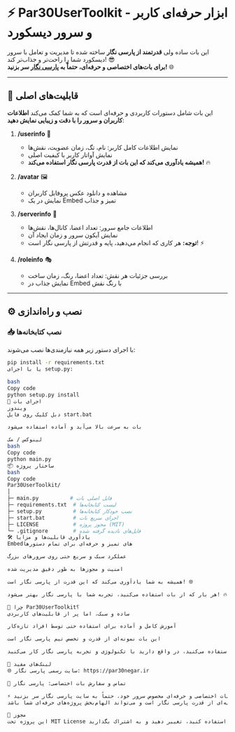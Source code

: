 # ⚡ Par30UserToolkit - ابزار حرفه‌ای کاربر و سرور دیسکورد

این بات ساده ولی **قدرتمند از پارسی نگار** ساخته شده تا مدیریت و تعامل با سرور دیسکورد شما را راحت‌تر و جذاب‌تر کند! 😎  
**برای بات‌های اختصاصی و حرفه‌ای، حتماً به [پارسی نگار](https://par30negar.ir) سر بزنید!** 🌐

---

## 🎯 قابلیت‌های اصلی

این بات شامل دستورات کاربردی و حرفه‌ای است که به شما کمک می‌کند **اطلاعات کاربران و سرور را با دقت و زیبایی نمایش دهید**:

1. **/userinfo** 👤  
   - نمایش اطلاعات کامل کاربر: نام، تگ، زمان عضویت، نقش‌ها  
   - نمایش آواتار کاربر با کیفیت اصلی  
   - **همیشه یادآوری می‌کند که این بات از قدرت پارسی نگار استفاده می‌کند!** 🔥

2. **/avatar** 🖼️  
   - مشاهده و دانلود عکس پروفایل کاربران  
   - نمایش در یک Embed تمیز و جذاب  

3. **/serverinfo** 🏰  
   - اطلاعات جامع سرور: تعداد اعضا، کانال‌ها، نقش‌ها  
   - نمایش آیکون سرور و زمان ایجاد آن  
   - **توجه:** هر کاری که انجام می‌دهید، پایه و قدرتش از پارسی نگار است! ⚡

4. **/roleinfo** 🎭  
   - بررسی جزئیات هر نقش: تعداد اعضا، رنگ، زمان ساخت  
   - نمایش جذاب در Embed با رنگ نقش  

---

## ⚙️ نصب و راه‌اندازی

### 📥 نصب کتابخانه‌ها
با اجرای دستور زیر همه نیازمندی‌ها نصب می‌شوند:

```bash
pip install -r requirements.txt
یا با اجرای setup.py:

bash
Copy code
python setup.py install
🚀 اجرای بات
ویندوز
دبل کلیک روی فایل start.bat

بات به سرعت بالا می‌آید و آماده استفاده می‌شود

لینوکس / مک
bash
Copy code
python main.py
📦 ساختار پروژه
bash
Copy code
Par30UserToolkit/
│
├─ main.py          # فایل اصلی بات
├─ requirements.txt  # لیست کتابخانه‌ها
├─ setup.py          # نصب خودکار کتابخانه‌ها
├─ start.bat         # اجرای سریع بات
├─ LICENSE           # مجوز پروژه (MIT)
└─ .gitignore        # فایل‌های نادیده گرفته شده
🛠️ یادآوری قابلیت‌ها و مزایا
Embedهای تمیز و حرفه‌ای برای تمام دستورها

عملکرد سبک و سریع حتی روی سرورهای بزرگ

امنیت و مجوزها به طور دقیق مدیریت شده

همیشه به شما یادآوری می‌کند که این قدرت از پارسی نگار است! 🌐

هر بار که از بات استفاده می‌کنید، تجربه شما با پارسی نگار بهتر می‌شود! 🔥

🌟 چرا Par30UserToolkit؟
ساده و سبک، اما پر از قابلیت‌های کاربردی

آموزش کامل و آماده برای استفاده حتی توسط افراد تازه‌کار

این بات نمونه‌ای از قدرت و تخصص تیم پارسی نگار است

وقتی از این بات استفاده می‌کنید، در واقع دارید با تکنولوژی و تجربه پارسی نگار کار می‌کنید! 💪

🔗 لینک‌های مفید
🌐 سایت رسمی پارسی نگار: https://par30negar.ir

💬 تماس و سفارش بات اختصاصی: پارسی نگار

⚡ یادتان باشد: برای ساخت بات اختصاصی و حرفه‌ای مخصوص سرور خود، حتماً به سایت پارسی نگار سر بزنید!
این بات نمونه‌ای از قدرت پارسی نگار است و می‌تواند الهام‌بخش پروژه‌های حرفه‌ای شما باشد. 😎

📝 مجوز
این پروژه تحت MIT License منتشر شده است. شما می‌توانید از آن به صورت رایگان استفاده کنید، تغییر دهید و به اشتراک بگذارید.